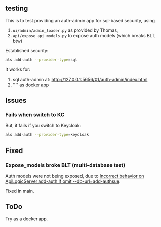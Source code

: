 ## testing

This is to test providing an auth-admin app for sql-based security, using
1. `ui/admin/admin_loader.py` as provided by Thomas,
2. `api/expose_api_models.py` to expose auth models (which breaks BLT, btw)


Established security:
```bash
als add-auth --provider-type=sql
```

It works for:
1. sql auth-admin at: http://127.0.0.1:5656/01/auth-admin/index.html
2. " " as docker app


## Issues

### Fails when switch to KC
But, it fails if you switch to Keycloak:
```bash
als add-auth --provider-type=keycloak
```

## Fixed 

### Expose_models broke BLT (multi-database test)

Auth models were not being exposed, due to [Incorrect behavior on ApiLogicServer add-auth if omit --db-url=add-authsue](https://github.com/ApiLogicServer/ApiLogicServer-src/issues/91).

Fixed in main.


## ToDo

Try as a docker app.
